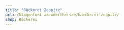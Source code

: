 ```yaml
---
title: "Bäckerei Zeppitz"
url: /klagenfurt-am-woerthersee/baeckerei-zeppitz/
shop: Bäckerei
---
```

